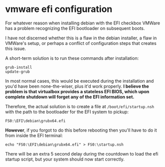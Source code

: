 
# vmware efi configuration

For whatever reason when installing debian with the EFI checkbox VMWare has a problem recognizing the EFI bootloader on subsequent boots.

I have not discerned whether this is a flaw in the debian installer, a flaw in VMWare's setup, or perhaps a conflict of configuration steps that creates this issue.

A short-term solution is to run these commands after installation:

    grub-install
    update-grub

In most normal cases, this would be executed during the installation and you'd have been none-the-wiser, plus it'd work properly.  **I believe the problem is that virtualbox provides a stateless EFI BIOS, which upon complete shutdown will forget any of the EFI information set.**

Therefore, the actual solution is to create a file at `/boot/efi/startup.nsh` with the path to the bootloader for the EFI system to pickup:

    FS0:\EFI\debian\grubx64.efi

**However**, if you forgot to do this before rebooting then you'll have to do it from inside the EFI terminal:

    echo "FS0:\EFI\debian\grubx64.efi" > FS0:\startup.nsh

There will be an extra 5 second delay during the countdown to load the efi startup script, but your system should now start correctly.
